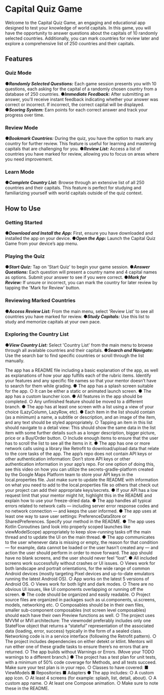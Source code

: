 # Capital Quiz Game
Welcome to the Capital Quiz Game, an engaging and educational app designed to test your knowledge of world capitals. In this game, you will have the opportunity to answer questions about the capitals of 10 randomly selected countries. Additionally, you can mark countries for review later and explore a comprehensive list of 250 countries and their capitals.

## Features

### Quiz Mode
●_**Randomly Selected Questions:**_ Each game session presents you with 10 questions, each asking for the capital of a randomly chosen country from a database of 250 countries.
●_**Immediate Feedback:**_ After submitting an answer, you'll receive instant feedback indicating whether your answer was correct or incorrect. If incorrect, the correct capital will be displayed.
●_**Scoring System:**_ Earn points for each correct answer and track your progress over time.

### Review Mode
●_**Bookmark Countries:**_ During the quiz, you have the option to mark any country for further review. This feature is useful for learning and mastering capitals that are challenging for you.
●_**Review List:**_ Access a list of countries you have marked for review, allowing you to focus on areas where you need improvement.

### Learn Mode
●_**Complete Country List:**_ Browse through an extensive list of all 250 countries and their capitals. This feature is perfect for studying and familiarizing yourself with world capitals outside of the quiz context.

## How to Use

### Getting Started
●_**Download and Install the App:**_ First, ensure you have downloaded and installed the app on your device.
●_**Open the App:**_ Launch the Capital Quiz Game from your device’s app menu.

### Playing the Quiz
●_**Start Quiz:**_ Tap on 'Start Quiz' to begin your game session.
●_**Answer Questions:**_ Each question will present a country name and 4 capital names as options. Submit your answer to see if you were correct.
●_**Mark for Review:**_ If unsure or incorrect, you can mark the country for later review by tapping the 'Mark for Review' button.

### Reviewing Marked Countries
●_**Access Review List:**_ From the main menu, select 'Review List' to see all countries you have marked for review.
●_**Study Capitals:**_ Use this list to study and memorize capitals at your own pace.

### Exploring the Country List
●_**View Country List:**_ Select 'Country List' from the main menu to browse through all available countries and their capitals.
●_**Search and Navigate:**_ Use the search bar to find specific countries or scroll through the list manually.













The app has a README file including a basic explanation of the app, as well as
explanations of how your app fulfills each of the rubric items. Identify your features and
any specific file names so that your mentor doesn’t have to search for them while
grading.
● The app has a splash screen suitable for the app.
○ It can be either a static or animated launch screen.
● The app has a custom launcher icon.
● All features in the app should be completed.
○ Any unfinished feature should be moved to a different branch.
● The app has at least one screen with a list using a view of your choice (LazyColumn,
LazyRow, etc).
● Each item in the list should contain (as a minimum) a name, a subtitle or description, and
an image of the item, and any text should be styled appropriately.
○ Tapping an item in this list should navigate to a detail view: This should show the
same data in the list item with some further details such as a longer description,
bigger picture, price or a Buy/Order button.
○ Include enough items to ensure that the user has to scroll the list to see all the
items in it.
● The app has one or more network calls using a library like Retrofit to
download/upload data that relate to the core tasks of the app. The app’s repo does not
contain API keys or other authentication information: Don’t store API keys or other
authentication information in your app’s repo. For one option of doing this, see this video
on how you can utilize the secrets-gradle-platform created by the Google Maps Platform
team to store your API keys in the local.properties file. Just make sure to update the
README with information on what you need to add to the local.properties file so others
that check out your project can add their appropriate keys/secrets.
● If your API has a low request limit that your mentor might hit, highlight this in the
README and explain how to use your freeze-dried data.
● The app handles all typical errors related to network calls — including server error
response codes and no network connection — and keeps the user informed.
● The app uses at least one way to save user settings: PreferenceDataStore or
SharedPreferences. Specify your method in the README.
● The app uses Kotlin Coroutines (and look into properly scoped launches like
viewModelScope) appropriately to keep slow-running tasks off the main thread and to
update the UI on the main thread.
● The app communicates to the user whenever data is missing or empty, the reason for
that condition — for example, data cannot be loaded or the user hasn’t created any —
and action the user should perform in order to move forward. The app should have no
blank screens, and the user should never feel “lost”.
● All included screens work successfully without crashes or UI issues.
○ Views work for both landscape and portrait orientations, for the wide range of
common Android devices (mostly targeting Pixel devices and up-to-date
emulators running the latest Android OS).
○ App works on the latest 5 versions of Android OS.
○ Views work for both light and dark modes.
○ There are no obvious UI issues, like UI components overlapping or running off
the screen.
● The code should be organized and easily readable.
○ Project source files are organized in packages such as ui.components,
ui.screens, models, networking etc.
○ Composables should be in their own files, smaller sub-component composables
(not screen level composables) should each have their own Preview functions as
well.
○ The project uses MVVM or MVI architecture: The viewmodel preferably includes
only one StateFlow object that returns a “stateful” representation of the
associated data (loading, error, success) typically in the form of a sealed
class. Networking code is in a service interface (following the Retrofit pattern).
○ The project includes dependencies on either detekt or ktlint. Mentors will run
either one of these gradle tasks to ensure there’s no errors that are returned.
○ The app builds without Warnings or Errors. (Move your TODO warnings to a
different branch.)
● The project has a test plan for unit tests, with a minimum of 50% code coverage for
Methods, and all tests succeed. Make sure your test plan is in your repo.
○ Classes to have covered:
■ ViewModels
■ Repositories
■ Adapters
● The app includes:
○ A custom app icon.
○ At least 4 screens (for example: splash, list, detail, about).
○ A custom app name.
○ At least one Compose animation.
○ Make sure to note these in the README.
